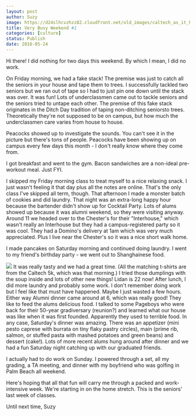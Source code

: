 ```yaml
---
layout: post
author: Suzy
image: https://d24slhcvzhzz82.cloudfront.net/old_images/caltech_as_it_happens/6a0105349b8251970b01b7c8617284970b.jpg
title: Very Busy Weekend #1 
categories: [culture]
status: Publish
date: 2016-05-24
---
```


Hi there!
I did nothing for two days this weekend. By which I mean, I did no work.

On Friday morning, we had a fake stack! The premise was just to catch all the seniors in your house and tape them to trees. I successfully tackled two seniors but we ran out of tape so I had to just pin one down until the stack was over. It was fun! Lots of underclassmen came out to tackle seniors and the seniors tried to untape each other. The premise of this fake stack originates in the Ditch Day tradition of taping non-ditching seniorsto trees. Theoretically they're not supposed to be on campus, but how much the underclassmen care varies from house to house.

Peacocks showed up to investigate the sounds. You can't see it in the picture but there's tons of people. Peacocks have been showing up on campus every few days this month - I don't really know where they come from.

I got breakfast and went to the gym. Bacon sandwiches are a non-ideal pre-workout meal. Just FYI.

I skipped my Friday morning class to treat myself to a nice relaxing snack. I just wasn't feeling it that day plus all the notes are online. That's the only class I've skipped all term, though. That afternoon I made a monster batch of cookies and did laundry. That night was an extra-long happy hour because the bartender didn't show up for Cocktail Party. Lots of alums showed up because it was alumni weekend, so they were visiting anyway. Around 11 we headed over to the Chester's for their "Interhouse," which wasn't really an Interhouse but they had a campus-registered party so it was cool. They had a Domino's delivery at 1am which was very much appreciated. Plus I live near the Chester's so it was a nice short walk home.

I made pancakes on Saturday morning and continued doing laundry. I went to my friend's birthday party - we went out to Shanghainese food.


![](https://d24slhcvzhzz82.cloudfront.net/old_images/caltech_as_it_happens/6a0105349b8251970b01b8d1eb4525970c.jpg)
It was really tasty and we had a great time. (All the matching t-shirts are from the Caltech 5k, which was that morning.) I tried those dumplings with the soup inside and lots of other new things! Lidan is 22 now!
After lunch, I did more laundry and probably some work. I don't remember doing work but I feel like that must have happened. Maybe I just wasted a few hours. Either way Alumni dinner came around at 6, which was really good!
They like to feed the alums delicious food. I talked to some Pageboys who were back for their 50-year gradiversary (reunion?) and learned what our house was like when it was first founded. Apparently they used to terrible food. In any case, Saturday's dinner was amazing. There was an appetizer (mini pesto caprese with burrata on tiny flaky pastry circles), main (prime rib, salmon, or stuffed pasta with mashed potatoes and green beans) and dessert (cake!). Lots of more recent alums hung around after dinner and we had a fun Saturday night catching up with our graduated friends.

I actually had to do work on Sunday. I powered through a set, all my grading, a TA meeting, and dinner with my boyfriend who was golfing in Palm Beach all weekend.

Here's hoping that all that fun will carry me through a packed and work-intensive week. We're starting in on the home stretch. This is the seniors' last week of classes.

Until next time,
Suzy

